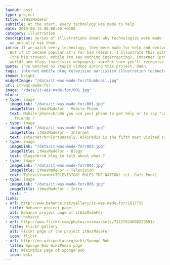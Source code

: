 ```yaml
---
layout: post
type: project
title: itWasMadeFor
subtitle: At the start, every technology was made to help
date: 2010-08-15 00:00:00 +0100
category: illustration
description: Series of illustrations about why technologies were made for and how
  we actually use them.
intro: If we watch every technology, they were made for help and evolve the world.
  But if it became popular it's for bad reasons. I illustrate this with television
  (the big troyen), mobile (to say nothing interresting), internet (procratination
  world) and blogs (narcissic webpages). <br>For sure you'll recognise your-self.
quote: I've watched 63 stupid videos during this project. Damn.
tags: 'internet mobile blog television narcissism illustration technologies '
theme: bright
midgetImage: "/data/it-was-made-for/thumbnail.jpg"
url: it-was-made-for
image: "/data/it-was-made-for/001.jpg"
blocs:
- type: image
  imageLink: "/data/it-was-made-for/001.jpg"
  imageTitle: itWasMadeFor - Mobile Phone
  text: Mobile phone<br>Do you use your phone to get help or to say "LOL" to your
    friends ?
- type: image
  imageLink: "/data/it-was-made-for/002.jpg"
  imageTitle: itWasMadeFor - Internet
  text: Internet<br>Fortunately, WikiPedia is the fifth most visited site.
- type: image
  imageLink: "/data/it-was-made-for/003.jpg"
  imageTitle: itWasMadeFor - Blogs
  text: Blogs<br>A blog to talk about what ?
- type: image
  imageLink: "/data/it-was-made-for/004.jpg"
  imageTitle: itWasMadeFor - Television
  text: Television<br>TELEVISION! RULES THE NATION! (cf. Daft Punk)
- type: image
  imageLink: "/data/it-was-made-for/005.jpg"
  imageTitle: itWasMadeFor - Intro
  text: ''
links:
- url: http://www.behance.net/gallery/It-was-made-for/1817755
  title: Behance project page
  alt: Behance project page of itWasMadeFor
  icon: behance
- url: http://www.flickr.com/photos/xxsmax/sets/72157624608229591/
  title: Flickr gallery
  alt: Flickr page of the project itWasMadeFor
  icon: flickr
- url: http://en.wikipedia.org/wiki/Sponge_Bob
  title: Sponge Bob WikiPedia page
  alt: WikiPedia page of Sponge Bob
  icon: wiki
---
```

